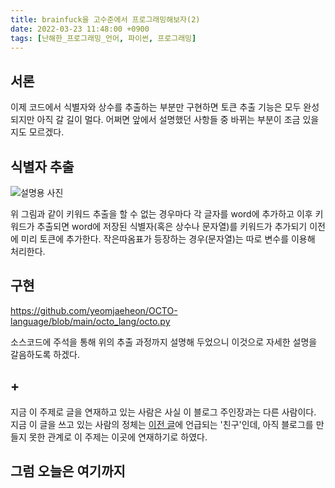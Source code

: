 ```yaml
---
title: brainfuck을 고수준에서 프로그래밍해보자(2)
date: 2022-03-23 11:48:00 +0900
tags: [난해한_프로그래밍_언어, 파이썬, 프로그래밍]
---
```


## 서론
이제 코드에서 식별자와 상수를 추출하는 부분만 구현하면 토큰 추출 기능은 모두 완성되지만 아직 갈 길이 멀다. 어쩌면 앞에서 설명했던 사항들 중 바뀌는 부분이 조금 있을지도 모르겠다.

## 식별자 추출
![설명용 사진](https://github.com/yeomjaeheon/Gabriel-Dropout.github.io/blob/main/images_to_upload/%EC%84%A4%EB%AA%85%EC%9A%A9%20%EA%B7%B8%EB%A6%BC.jpg?raw=true)

위 그림과 같이 키워드 추출을 할 수 없는 경우마다 각 글자를 word에 추가하고 이후 키워드가 추출되면 word에 저장된 식별자(혹은 상수나 문자열)를 키워드가 추가되기 이전에 미리 토큰에 추가한다. 작은따옴표가 등장하는 경우(문자열)는 따로 변수를 이용해 처리한다.

## 구현
https://github.com/yeomjaeheon/OCTO-language/blob/main/octo_lang/octo.py 

소스코드에 주석을 통해 위의 추출 과정까지 설명해 두었으니 이것으로 자세한 설명을 갈음하도록 하겠다.

## +
지금 이 주제로 글을 연재하고 있는 사람은 사실 이 블로그 주인장과는 다른 사람이다. 지금 이 글을 쓰고 있는 사람의 정체는 [이전 글](https://gabriel-dropout.github.io/posts/Brainfuck-%EC%8B%9C%EC%9E%91%ED%95%98%EA%B8%B0)에 언급되는 '친구'인데, 아직 블로그를 만들지 못한 관계로 이 주제는 이곳에 연재하기로 하였다.

## 그럼 오늘은 여기까지